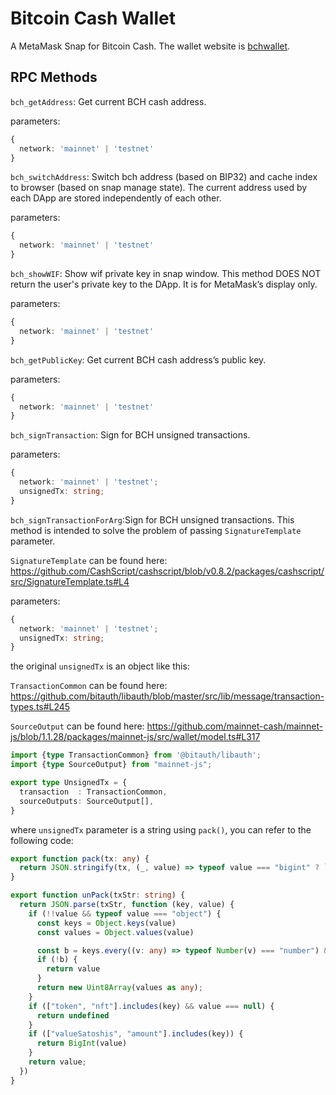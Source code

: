 # Bitcoin Cash Wallet

A MetaMask Snap for Bitcoin Cash. The wallet website is [bchwallet](https://bchwallet.cash).


## RPC Methods
`bch_getAddress`: Get current BCH cash address.

parameters:
```ts
{
  network: 'mainnet' | 'testnet'
}
```

`bch_switchAddress`: Switch bch address (based on BIP32) and cache index to browser (based on snap manage state).
The current address used by each DApp are stored independently of each other.

parameters:
```ts
{
  network: 'mainnet' | 'testnet'
}
```

`bch_showWIF`: Show wif private key in snap window.
This method DOES NOT return the user's private key to the DApp. It is for MetaMask’s display only.

parameters:
```ts
{
  network: 'mainnet' | 'testnet'
}
```

`bch_getPublicKey`: Get current BCH cash address’s public key.

parameters:
```ts
{
  network: 'mainnet' | 'testnet'
}
```

`bch_signTransaction`: Sign for BCH unsigned transactions.

parameters:
```ts
{
  network: 'mainnet' | 'testnet';
  unsignedTx: string;
}
```

`bch_signTransactionForArg`:Sign for BCH unsigned transactions.
This method is intended to solve the problem of passing `SignatureTemplate` parameter.

`SignatureTemplate` can be found here: https://github.com/CashScript/cashscript/blob/v0.8.2/packages/cashscript/src/SignatureTemplate.ts#L4

parameters:
```ts
{
  network: 'mainnet' | 'testnet';
  unsignedTx: string;
}
```

the original `unsignedTx` is an object like this:

`TransactionCommon` can be found here: https://github.com/bitauth/libauth/blob/master/src/lib/message/transaction-types.ts#L245

`SourceOutput` can be found here: https://github.com/mainnet-cash/mainnet-js/blob/1.1.28/packages/mainnet-js/src/wallet/model.ts#L317
```ts
import {type TransactionCommon} from '@bitauth/libauth';
import {type SourceOutput} from "mainnet-js";

export type UnsignedTx = {
  transaction  : TransactionCommon,
  sourceOutputs: SourceOutput[],
}
```

where `unsignedTx` parameter is a string using `pack()`, you can refer to the following code:
```ts
export function pack(tx: any) {
  return JSON.stringify(tx, (_, value) => typeof value === "bigint" ? `${value.toString()}` : value)
}

export function unPack(txStr: string) {
  return JSON.parse(txStr, function (key, value) {
    if (!!value && typeof value === "object") {
      const keys = Object.keys(value)
      const values = Object.values(value)

      const b = keys.every((v: any) => typeof Number(v) === "number") && values.every((v: any) => typeof v === "number")
      if (!b) {
        return value
      }
      return new Uint8Array(values as any);
    }
    if (["token", "nft"].includes(key) && value === null) {
      return undefined
    }
    if (["valueSatoshis", "amount"].includes(key)) {
      return BigInt(value)
    }
    return value;
  })
}
```
